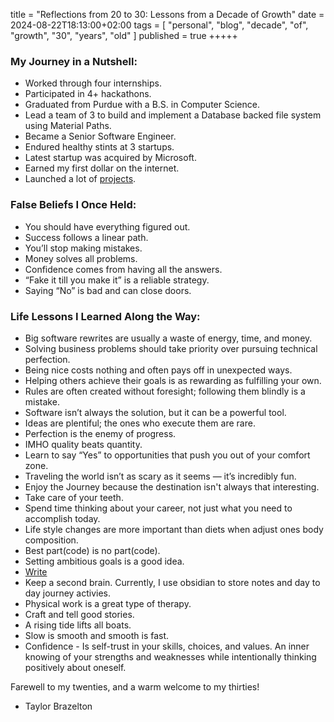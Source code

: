title = "Reflections from 20 to 30: Lessons from a Decade of Growth"
date = 2024-08-22T18:13:00+02:00
tags = [
  "personal",
  "blog",
  "decade",
  "of",
  "growth",
  "30",
  "years",
  "old"
]
published = true
+++++

### My Journey in a Nutshell:
- Worked through four internships.
- Participated in 4+ hackathons.
- Graduated from Purdue with a B.S. in Computer Science.
- Lead a team of 3 to build and implement a Database backed file system using Material Paths.
- Became a Senior Software Engineer.
- Endured healthy stints at 3 startups.
- Latest startup was acquired by Microsoft.
- Earned my first dollar on the internet.
- Launched a lot of [projects](/creations/).

### False Beliefs I Once Held:
- You should have everything figured out.
- Success follows a linear path.
- You’ll stop making mistakes.
- Money solves all problems.
- Confidence comes from having all the answers.
- “Fake it till you make it” is a reliable strategy.
- Saying “No” is bad and can close doors.

### Life Lessons I Learned Along the Way:
- Big software rewrites are usually a waste of energy, time, and money.
- Solving business problems should take priority over pursuing technical perfection.
- Being nice costs nothing and often pays off in unexpected ways.
- Helping others achieve their goals is as rewarding as fulfilling your own.
- Rules are often created without foresight; following them blindly is a mistake.
- Software isn’t always the solution, but it can be a powerful tool.
- Ideas are plentiful; the ones who execute them are rare.
- Perfection is the enemy of progress.
- IMHO quality beats quantity.
- Learn to say “Yes” to opportunities that push you out of your comfort zone.
- Traveling the world isn’t as scary as it seems — it’s incredibly fun.
- Enjoy the Journey because the destination isn't always that interesting.
- Take care of your teeth.
- Spend time thinking about your career, not just what you need to accomplish today.
- Life style changes are more important than diets when adjust ones body composition.
- Best part(code) is no part(code).
- Setting ambitious goals is a good idea.
- [Write](https://paulgraham.com/writing44.html)
- Keep a second brain. Currently, I use obsidian to store notes and day to day journey activies.
- Physical work is a great type of therapy.
- Craft and tell good stories.
- A rising tide lifts all boats.
- Slow is smooth and smooth is fast.
- Confidence - Is self-trust in your skills, choices, and values. An inner knowing of your strengths and weaknesses while intentionally thinking positively about oneself.

Farewell to my twenties, and a warm welcome to my thirties!

- Taylor Brazelton
